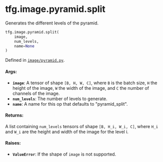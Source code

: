 <div itemscope itemtype="http://developers.google.com/ReferenceObject">
<meta itemprop="name" content="tfg.image.pyramid.split" />
<meta itemprop="path" content="Stable" />
</div>

# tfg.image.pyramid.split

Generates the different levels of the pyramid.

``` python
tfg.image.pyramid.split(
    image,
    num_levels,
    name=None
)
```



Defined in [`image/pyramid.py`](https://github.com/tensorflow/graphics/blob/master/tensorflow_graphics/image/pyramid.py).

<!-- Placeholder for "Used in" -->

#### Args:

* <b>`image`</b>: A tensor of shape `[B, H, W, C]`, where `B` is the batch size, `H`
  the height of the image, `W` the width of the image, and `C` the number of
  channels of the image.
* <b>`num_levels`</b>: The number of levels to generate.
* <b>`name`</b>: A name for this op that defaults to "pyramid_split".


#### Returns:

A list containing `num_levels` tensors of shape `[B, H_i, W_i, C]`, where
`H_i` and `W_i` are the height and width of the image for the level i.


#### Raises:

* <b>`ValueError`</b>: If the shape of `image` is not supported.